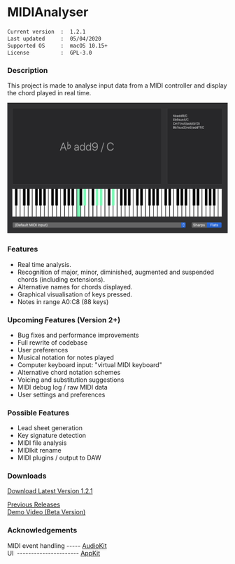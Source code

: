 # MIDIAnalyser
``` 
Current version  :  1.2.1
Last updated     :  05/04/2020
Supported OS     :  macOS 10.15+
License          :  GPL-3.0
```

### Description
This project is made to analyse input data from a MIDI controller and display the chord played in real time.

<img src="./Archive/Demo/MIDIAnalyser%201.2.0.png" width="800" class="center">

### Features
* Real time analysis.
* Recognition of major, minor, diminished, augmented and suspended chords (including extensions).
* Alternative names for chords displayed.
* Graphical visualisation of keys pressed.
* Notes in range A0:C8 (88 keys)

### Upcoming Features (Version 2+)
* Bug fixes and performance improvements
* Full rewrite of codebase
* User preferences
* Musical notation for notes played
* Computer keyboard input: "virtual MIDI keyboard"
* Alternative chord notation schemes
* Voicing and substitution suggestions
* MIDI debug log / raw MIDI data
* User settings and preferences

### Possible Features
* Lead sheet generation
* Key signature detection
* MIDI file analysis
* MIDIkit rename
* MIDI plugins / output to DAW

### Downloads

[Download Latest Version 1.2.1](https://github.com/t-bre/MIDIAnalyser/releases/download/1.2.1/MIDIAnalyser.app.zip)

[Previous Releases](https://github.com/t-bre/MIDIAnalyser/releases)  
[Demo Video (Beta Version)](https://github.com/t-bre/MIDIAnalyser/raw/master/Archive/Demo/ChordAnalyser_0_2.mov)

### Acknowledgements
MIDI event handling ----- [AudioKit](https://github.com/AudioKit/AudioKit)  
UI &nbsp;---------------------- [AppKit](https://developer.apple.com/documentation/appkit)
